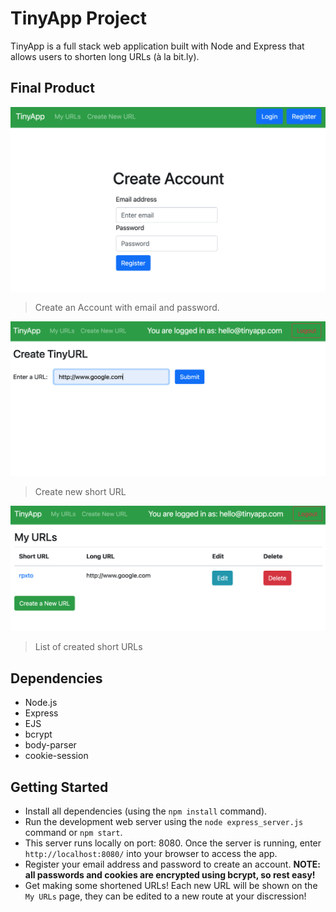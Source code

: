 # TinyApp Project

TinyApp is a full stack web application built with Node and Express that allows users to shorten long URLs (à la bit.ly).

## Final Product

!["create account"](https://github.com/RhysWood/tinyapp/blob/master/docs/create_account.png)
>Create an Account with email and password.

!["New URL"](https://github.com/RhysWood/tinyapp/blob/master/docs/newUrl.png)
>Create new short URL

!["User URLs"](https://github.com/RhysWood/tinyapp/blob/master/docs/userURLs.png)
>List of created short URLs

## Dependencies

- Node.js
- Express
- EJS
- bcrypt
- body-parser
- cookie-session


## Getting Started

- Install all dependencies (using the `npm install` command).
- Run the development web server using the `node express_server.js` command or `npm start`.
- This server runs locally on port: 8080. Once the server is running, enter `http://localhost:8080/` into your browser to access the app.
- Register your email address and password to create an account. **NOTE: all passwords and cookies are encrypted using bcrypt, so rest easy!**
- Get making some shortened URLs! Each new URL will be shown on the  `My URLs` page, they can be edited to a new route at your discression! 
